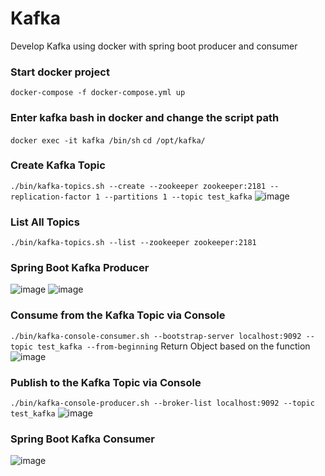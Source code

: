# Kafka
Develop Kafka using docker with spring boot producer and consumer
 
### Start docker project
```docker-compose -f docker-compose.yml up```
### Enter kafka bash in docker and change the script path
```docker exec -it kafka /bin/sh```
```cd /opt/kafka/```
### Create Kafka Topic
```./bin/kafka-topics.sh --create --zookeeper zookeeper:2181 --replication-factor 1 --partitions 1 --topic test_kafka```
![image](https://github.com/ckyyyy/docker-kafka/blob/master/image/create_kafka_topic.png)
### List All Topics
```./bin/kafka-topics.sh --list --zookeeper zookeeper:2181```

### Spring Boot Kafka Producer
![image](https://github.com/ckyyyy/docker-kafka/blob/master/image/producer_publish_kafka_topic1.png)
![image](https://github.com/ckyyyy/docker-kafka/blob/master/image/producer_publish_kafka_topic2.png)
### Consume from the Kafka Topic via Console
```./bin/kafka-console-consumer.sh --bootstrap-server localhost:9092 --topic test_kafka --from-beginning```
Return Object based on the function
![image](https://github.com/ckyyyy/docker-kafka/blob/master/image/producer_consume_kafka_topic.png)

### Publish to the Kafka Topic via Console
```./bin/kafka-console-producer.sh --broker-list localhost:9092 --topic test_kafka```
![image](https://github.com/ckyyyy/docker-kafka/blob/master/image/consumer_produce_kafka_topic.png)
### Spring Boot Kafka Consumer
![image](https://github.com/ckyyyy/docker-kafka/blob/master/image/consumer_consume_kafka_topic.png)